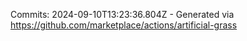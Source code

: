 Commits: 2024-09-10T13:23:36.804Z - Generated via https://github.com/marketplace/actions/artificial-grass
<br>

